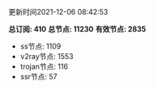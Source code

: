 更新时间2021-12-06 08:42:53

**总订阅: 410**
**总节点: 11230**
**有效节点: 2835**
- ss节点: 1109
- v2ray节点: 1553
- trojan节点: 116
- ssr节点: 57
